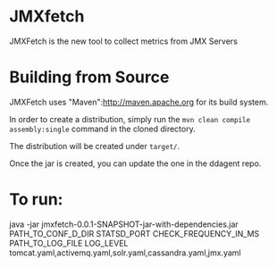 # JMXfetch

JMXFetch is the new tool to collect metrics from JMX Servers

# Building from Source

JMXFetch uses "Maven":http://maven.apache.org for its build system.

In order to create a distribution, simply run the ```mvn clean compile assembly:single``` command in the cloned directory.

The distribution will be created under ```target/```.

Once the jar is created, you can update the one in the ddagent repo.

# To run:
java -jar jmxfetch-0.0.1-SNAPSHOT-jar-with-dependencies.jar PATH_TO_CONF_D_DIR STATSD_PORT CHECK_FREQUENCY_IN_MS PATH_TO_LOG_FILE LOG_LEVEL tomcat.yaml,activemq.yaml,solr.yaml,cassandra.yaml,jmx.yaml
